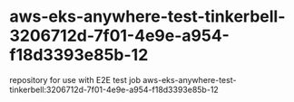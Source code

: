 # aws-eks-anywhere-test-tinkerbell-3206712d-7f01-4e9e-a954-f18d3393e85b-12
repository for use with E2E test job aws-eks-anywhere-test-tinkerbell:3206712d-7f01-4e9e-a954-f18d3393e85b-12
